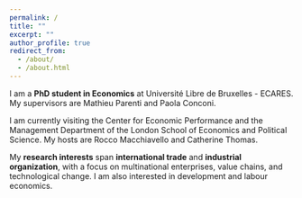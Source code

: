 ```yaml
---
permalink: /
title: ""
excerpt: ""
author_profile: true
redirect_from: 
  - /about/
  - /about.html
---
```


I am a **PhD student in Economics** at <a href="https://ecares.ulb.be/" style="text-decoration: none" target="_blank">Université Libre de Bruxelles - ECARES</a>. My supervisors are <a href="http://mathieuparenti.weebly.com/" style="text-decoration: none" target="_blank">Mathieu Parenti</a> and <a href="https://sites.google.com/view/paola-conconi-website/" style="text-decoration: none" target="_blank">Paola Conconi</a>.


I am currently visiting the <a href="https://cep.lse.ac.uk/" style="text-decoration: none" target="_blank">Center for Economic Performance</a> and the <a href="https://www.lse.ac.uk/management" style="text-decoration: none" target="_blank">Management Department</a> of the <a href="https://lse.ac.uk/" style="text-decoration: none" target="_blank">London School of Economics and Political Science</a>. My hosts are <a href="https://sites.google.com/site/roccomacchiavello/" style="text-decoration: none" target="_blank">Rocco Macchiavello</a> and <a href="https://www.lse.ac.uk/management/people/academic-staff/cthomas" style="text-decoration: none" target="_blank">Catherine Thomas</a>.

My **research interests** span **international trade** and **industrial organization**, with a focus on multinational enterprises, value chains, and technological change. I am also interested in development and labour economics.  
